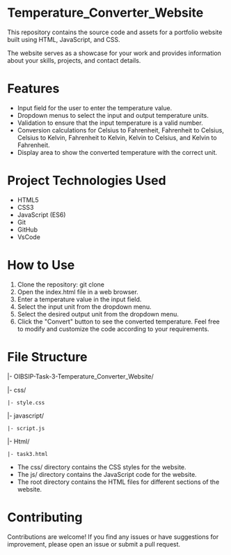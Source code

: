 
# Temperature_Converter_Website
This repository contains the source code and assets for a portfolio website built using HTML, JavaScript, and CSS.

The website serves as a showcase for your work and provides information about your skills, projects, and contact details.

# Features
* Input field for the user to enter the temperature value.
* Dropdown menus to select the input and output temperature units.
* Validation to ensure that the input temperature is a valid number.
* Conversion calculations for Celsius to Fahrenheit, Fahrenheit to Celsius, Celsius to Kelvin, Fahrenheit to Kelvin, Kelvin to Celsius, and Kelvin to Fahrenheit.
* Display area to show the converted temperature with the correct unit.
  
# Project Technologies Used
* HTML5
* CSS3
* JavaScript (ES6)
* Git
* GitHub
* VsCode
 
# How to Use
1. Clone the repository: git clone
2. Open the index.html file in a web browser.
3. Enter a temperature value in the input field.
4. Select the input unit from the dropdown menu.
5. Select the desired output unit from the dropdown menu.
6. Click the "Convert" button to see the converted temperature.
Feel free to modify and customize the code according to your requirements.

# File Structure
|- OIBSIP-Task-3-Temperature_Converter_Website/

|- css/
    
    |- style.css

|- javascript/

    |- script.js

|- Html/

    |- task3.html

* The css/ directory contains the CSS styles for the website.
* The js/ directory contains the JavaScript code for the website.
* The root directory contains the HTML files for different sections of the website.

# Contributing
Contributions are welcome! If you find any issues or have suggestions for improvement, please open an issue or submit a pull request.

